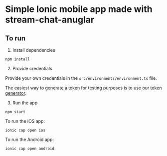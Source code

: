 # Simple Ionic mobile app made with stream-chat-anuglar

## To run

1. Install dependencies

```
npm install
```

2. Provide credentials

Provide your own credentials in the `src/environments/environment.ts` file.

The easiest way to generate a token for testing purposes is to use our [token generator](https://getstream.io/chat/docs/react/token_generator/).

3. Run the app

```
npm start
```

To run the iOS app:

```
ionic cap open ios
```

To run the Android app:

```
ionic cap open android
```

